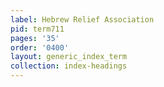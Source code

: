 ```yaml
---
label: Hebrew Relief Association
pid: term711
pages: '35'
order: '0400'
layout: generic_index_term
collection: index-headings
---
```

